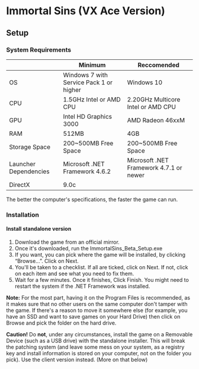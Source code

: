 # Immortal Sins (VX Ace Version)

## Setup

### System Requirements

| |Minimum|Reccomended|
|-|-|-|
|OS|Windows 7 with Service Pack 1 or higher|Windows 10|
|CPU|1.5GHz Intel or AMD CPU|2.20GHz Multicore Intel or AMD CPU|
|GPU|Intel HD Graphics 3000|AMD Radeon 46xxM|
|RAM|512MB|4GB|
|Storage Space|200~500MB Free Space|200~500MB Free Space|
|Launcher Dependencies|Microsoft .NET Framework 4.6.2|Microsoft .NET Framework 4.7.1 or newer|
|DirectX|9.0c||

The better the computer's specifications, the faster the game can run.

### Installation

#### Install standalone version

1. Download the game from an official mirror.
2. Once it's downloaded, run the ImmortalSins_Beta_Setup.exe
3. If you want, you can pick where the game will be installed, by clicking “Browse…”. Click on Next.
4. You'll be taken to a checklist. If all are ticked, click on Next. If not, click on each item and see what you need to fix them.
5. Wait for a few minutes. Once it finishes, Click Finish. You might need to restart the system if the .NET Framework was installed.

 **Note:** For the most part, having it on the Program Files is recommended, as it makes sure that no other users on the same computer don't tamper with the game. If there's a reason to move it somewhere else (for example, you have an SSD and want to save games on your Hard Drive) then click on Browse and pick the folder on the hard drive.

 **Caution!** Do **not**, under any circumstances, install the game on a Removable Device (such as a USB drive) with the standalone installer. This will break the patching system (and leave some mess on your system, as a registry key and install information is stored on your computer, not on the folder you pick). Use the client version instead. (More on that below)

 